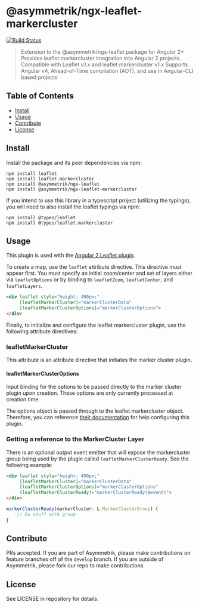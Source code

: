 # @asymmetrik/ngx-leaflet-markercluster

[![Build Status][travis-image]][travis-url]

[travis-url]: https://travis-ci.org/Asymmetrik/ngx-leaflet-markercluster/
[travis-image]: https://travis-ci.org/Asymmetrik/ngx-leaflet-markercluster.svg


> Extension to the @asymmetrik/ngx-leaflet package for Angular 2+
> Provides leaflet.markercluster integration into Angular 2 projects. Compatible with Leaflet v1.x and leaflet.markercluster v1.x
> Supports Angular v4, Ahead-of-Time compilation (AOT), and use in Angular-CLI based projects


## Table of Contents
- [Install](#install)
- [Usage](#usage)
- [Contribute](#contribute)
- [License](#license)


## Install
Install the package and its peer dependencies via npm:
```
npm install leaflet
npm install leaflet.markercluster
npm install @asymmetrik/ngx-leaflet
npm install @asymmetrik/ngx-leaflet-markercluster
```

If you intend to use this library in a typescript project (utilizing the typings), you will need to also install the leaflet typings via npm:
```
npm install @types/leaflet
npm install @types/leaflet.markercluster
```

## Usage

This plugin is used with the [Angular 2 Leaflet plugin](https://github.com/Asymmetrik/ngx-leaflet).

To create a map, use the ```leaflet``` attribute directive. This directive must appear first.
You must specify an initial zoom/center and set of layers either via ```leafletOptions``` or by binding to ```leafletZoom```, ```leafletCenter```, and ```leafletLayers```.

```html
<div leaflet style="height: 400px;"
     [leafletMarkerCluster]="markerClusterData"
     [leafletMarkerClusterOptions]="markerClusterOptions">
</div>
```

Finally, to initialize and configure the leaflet markercluster plugin, use the following attribute directives:

### leafletMarkerCluster
This attribute is an attribute directive that initiates the marker cluster plugin. 

#### leafletMarkerClusterOptions
Input binding for the options to be passed directly to the marker cluster plugin upon creation.
These options are only currently processed at creation time.

The options object is passed through to the leaflet.markercluster object.
Therefore, you can reference [their documentation](https://github.com/Leaflet/Leaflet.markercluster) for help configuring this plugin. 


### Getting a reference to the MarkerCluster Layer
There is an optional output event emitter that will expose the markercluster group being used by the plugin called ```leafletMarkerClusterReady```.
See the following example:

```html
<div leaflet style="height: 400px;"
     [leafletMarkerCluster]="markerClusterData"
     [leafletMarkerClusterOptions]="markerClusterOptions"
     (leafletMarkerClusterReady)="markerClusterReady($event)">
</div>
```

```js
markerClusterReady(markerCluster: L.MarkerClusterGroup) {
	// Do stuff with group
}
```


## Contribute
PRs accepted. If you are part of Asymmetrik, please make contributions on feature branches off of the ```develop``` branch. If you are outside of Asymmetrik, please fork our repo to make contributions.

## License
See LICENSE in repository for details.
